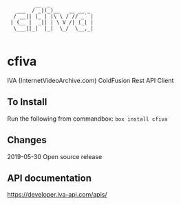 ```
         __  _              
   ___  / _|(_)__   __ __ _ 
  / __|| |_ | |\ \ / // _` |
 | (__ |  _|| | \ V /| (_| |
  \___||_|  |_|  \_/  \__,_|
                            
```
# cfiva
IVA (InternetVideoArchive.com) ColdFusion Rest API Client

## To Install
Run the following from commandbox:
`box install cfiva`

## Changes
2019-05-30 Open source release

## API documentation
https://developer.iva-api.com/apis/

